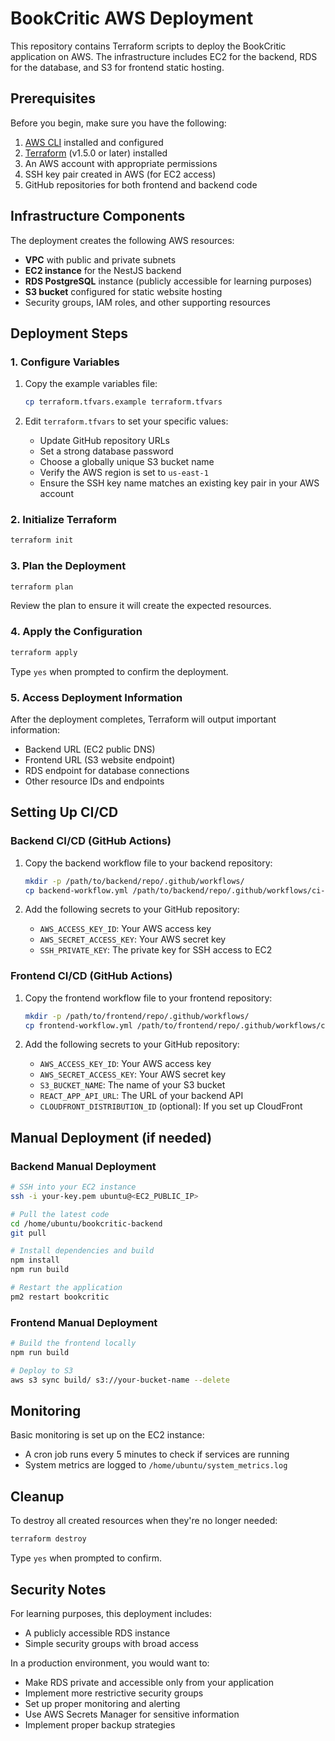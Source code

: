 # BookCritic AWS Deployment

This repository contains Terraform scripts to deploy the BookCritic application on AWS. The infrastructure includes EC2 for the backend, RDS for the database, and S3 for frontend static hosting.

## Prerequisites

Before you begin, make sure you have the following:

1. [AWS CLI](https://aws.amazon.com/cli/) installed and configured
2. [Terraform](https://www.terraform.io/downloads.html) (v1.5.0 or later) installed
3. An AWS account with appropriate permissions
4. SSH key pair created in AWS (for EC2 access)
5. GitHub repositories for both frontend and backend code

## Infrastructure Components

The deployment creates the following AWS resources:

- **VPC** with public and private subnets
- **EC2 instance** for the NestJS backend
- **RDS PostgreSQL** instance (publicly accessible for learning purposes)
- **S3 bucket** configured for static website hosting
- Security groups, IAM roles, and other supporting resources

## Deployment Steps

### 1. Configure Variables

1. Copy the example variables file:
   ```bash
   cp terraform.tfvars.example terraform.tfvars
   ```

2. Edit `terraform.tfvars` to set your specific values:
   - Update GitHub repository URLs
   - Set a strong database password
   - Choose a globally unique S3 bucket name
   - Verify the AWS region is set to `us-east-1`
   - Ensure the SSH key name matches an existing key pair in your AWS account

### 2. Initialize Terraform

```bash
terraform init
```

### 3. Plan the Deployment

```bash
terraform plan
```

Review the plan to ensure it will create the expected resources.

### 4. Apply the Configuration

```bash
terraform apply
```

Type `yes` when prompted to confirm the deployment.

### 5. Access Deployment Information

After the deployment completes, Terraform will output important information:

- Backend URL (EC2 public DNS)
- Frontend URL (S3 website endpoint)
- RDS endpoint for database connections
- Other resource IDs and endpoints

## Setting Up CI/CD

### Backend CI/CD (GitHub Actions)

1. Copy the backend workflow file to your backend repository:
   ```bash
   mkdir -p /path/to/backend/repo/.github/workflows/
   cp backend-workflow.yml /path/to/backend/repo/.github/workflows/ci-cd.yml
   ```

2. Add the following secrets to your GitHub repository:
   - `AWS_ACCESS_KEY_ID`: Your AWS access key
   - `AWS_SECRET_ACCESS_KEY`: Your AWS secret key
   - `SSH_PRIVATE_KEY`: The private key for SSH access to EC2

### Frontend CI/CD (GitHub Actions)

1. Copy the frontend workflow file to your frontend repository:
   ```bash
   mkdir -p /path/to/frontend/repo/.github/workflows/
   cp frontend-workflow.yml /path/to/frontend/repo/.github/workflows/ci-cd.yml
   ```

2. Add the following secrets to your GitHub repository:
   - `AWS_ACCESS_KEY_ID`: Your AWS access key
   - `AWS_SECRET_ACCESS_KEY`: Your AWS secret key
   - `S3_BUCKET_NAME`: The name of your S3 bucket
   - `REACT_APP_API_URL`: The URL of your backend API
   - `CLOUDFRONT_DISTRIBUTION_ID` (optional): If you set up CloudFront

## Manual Deployment (if needed)

### Backend Manual Deployment

```bash
# SSH into your EC2 instance
ssh -i your-key.pem ubuntu@<EC2_PUBLIC_IP>

# Pull the latest code
cd /home/ubuntu/bookcritic-backend
git pull

# Install dependencies and build
npm install
npm run build

# Restart the application
pm2 restart bookcritic
```

### Frontend Manual Deployment

```bash
# Build the frontend locally
npm run build

# Deploy to S3
aws s3 sync build/ s3://your-bucket-name --delete
```

## Monitoring

Basic monitoring is set up on the EC2 instance:
- A cron job runs every 5 minutes to check if services are running
- System metrics are logged to `/home/ubuntu/system_metrics.log`

## Cleanup

To destroy all created resources when they're no longer needed:

```bash
terraform destroy
```

Type `yes` when prompted to confirm.

## Security Notes

For learning purposes, this deployment includes:
- A publicly accessible RDS instance
- Simple security groups with broad access

In a production environment, you would want to:
- Make RDS private and accessible only from your application
- Implement more restrictive security groups
- Set up proper monitoring and alerting
- Use AWS Secrets Manager for sensitive information
- Implement proper backup strategies
